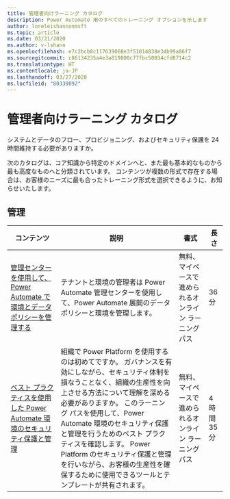 ```yaml
---
title: 管理者向けラーニング カタログ
description: Power Automate 用のすべてのトレーニング オプションを示します
author: loreleishannonmsft
ms.topic: article
ms.date: 03/21/2020
ms.author: v-lshann
ms.openlocfilehash: e7c2bcb8c117639068e3f51014838e34b99a86f7
ms.sourcegitcommit: c86134235a4e3a819800c77fbc50034cfd8714c2
ms.translationtype: HT
ms.contentlocale: ja-JP
ms.lasthandoff: 03/27/2020
ms.locfileid: "80330092"
---
```

# <a name="administrators-learning-catalog"></a>管理者向けラーニング カタログ

システムとデータのフロー、プロビジョニング、およびセキュリティ保護を 24 時間維持する必要がありますか。

次のカタログは、コア知識から特定のドメインへと、また最も基本的なものから最も高度なものへと分類されています。 コンテンツが複数の形式で存在する場合は、お客様のニーズに最も合ったトレーニング形式を選択できるように、お知らせいたします。

## <a name="administer"></a>管理
| コンテンツ  | 説明  | 書式 | 長さ   |
|-----------------------------------------------------------------------------------------------------------------------------------------------|------------------------------------------------------------------------------------------------------------------------------------------------------------------------------------------------------------------------------------------------------------------------------------------------------------------------------------------------------------------------------------------------------------------------------------------------------------|---------------------------------------|--------------------|
| [管理センターを使用して、Power Automate で環境とデータ ポリシーを管理する](https://docs.microsoft.com/learn/modules/administer-flows/) | テナントと環境の管理者は Power Automate 管理センターを使用して、Power Automate 展開のデータ ポリシーと環境を管理します。 | 無料、マイペースで進められるオンライン ラーニング パス | 36 分         |
| [ベスト プラクティスを使用した Power Automate 環境のセキュリティ保護と管理](https://docs.microsoft.com/learn/paths/best-practices-environments/)    | 組織で Power Platform を使用するのは初めてですか。 ガバナンスを有効にしながら、セキュリティ体制を損なうことなく、組織の生産性を向上させる方法について理解を深める必要がありますか。 このラーニング パスを使用して、Power Automate 環境のセキュリティ保護と管理を行うためのベスト プラクティスを確認します。 Power Platform のセキュリティ保護と管理を行いながら、お客様の生産性を確保するために使用できるツールとテンプレートが共有されます。 | 無料、マイペースで進められるオンライン ラーニング パス | 4 時間 35 分 |
